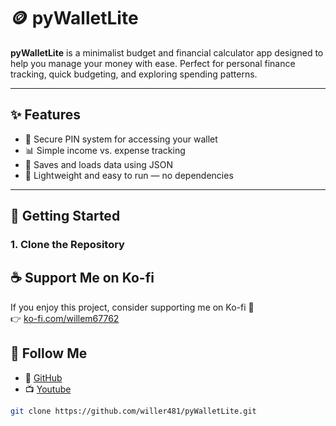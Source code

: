 # 🪙 pyWalletLite

**pyWalletLite** is a minimalist budget and financial calculator app designed to help you manage your money with ease. Perfect for personal finance tracking, quick budgeting, and exploring spending patterns.

---

## ✨ Features

- 🔐 Secure PIN system for accessing your wallet
- 📊 Simple income vs. expense tracking
- 💾 Saves and loads data using JSON
- 🧮 Lightweight and easy to run — no dependencies

---

## 🚀 Getting Started

### 1. Clone the Repository

## ☕ Support Me on Ko-fi

If you enjoy this project, consider supporting me on Ko-fi 💛  
👉 [ko-fi.com/willem67762](https://ko-fi.com/willem67762#payment-widget)

## 📢 Follow Me

- 🐙 [GitHub](https://github.com/willer481)
- 📺 [Youtube](https://www.youtube.com/@Rox_Playz_Blox)


```bash
git clone https://github.com/willer481/pyWalletLite.git
